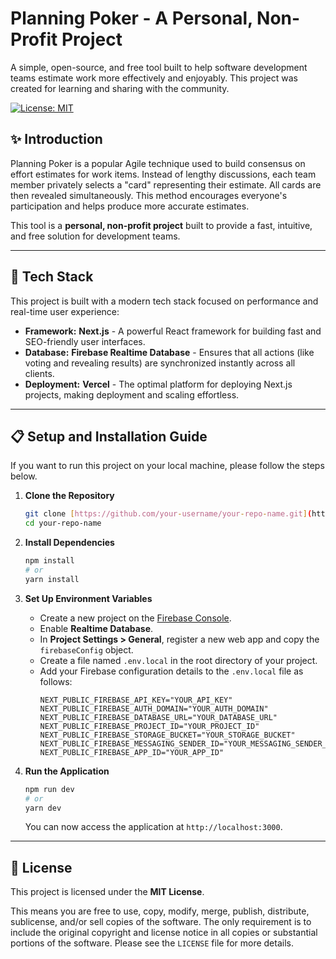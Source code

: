 # Planning Poker - A Personal, Non-Profit Project

A simple, open-source, and free tool built to help software development teams estimate work more effectively and enjoyably. This project was created for learning and sharing with the community.

[![License: MIT](https://img.shields.io/badge/License-MIT-yellow.svg)](https://opensource.org/licenses/MIT)

## ✨ Introduction

Planning Poker is a popular Agile technique used to build consensus on effort estimates for work items. Instead of lengthy discussions, each team member privately selects a "card" representing their estimate. All cards are then revealed simultaneously. This method encourages everyone's participation and helps produce more accurate estimates.

This tool is a **personal, non-profit project** built to provide a fast, intuitive, and free solution for development teams.

---

## 🚀 Tech Stack

This project is built with a modern tech stack focused on performance and real-time user experience:

* **Framework:** **Next.js** - A powerful React framework for building fast and SEO-friendly user interfaces.
* **Database:** **Firebase Realtime Database** - Ensures that all actions (like voting and revealing results) are synchronized instantly across all clients.
* **Deployment:** **Vercel** - The optimal platform for deploying Next.js projects, making deployment and scaling effortless.

---

## 📋 Setup and Installation Guide

If you want to run this project on your local machine, please follow the steps below.

1.  **Clone the Repository**
    ```bash
    git clone [https://github.com/your-username/your-repo-name.git](https://github.com/your-username/your-repo-name.git)
    cd your-repo-name
    ```

2.  **Install Dependencies**
    ```bash
    npm install
    # or
    yarn install
    ```

3.  **Set Up Environment Variables**
    * Create a new project on the [Firebase Console](https://console.firebase.google.com/).
    * Enable **Realtime Database**.
    * In **Project Settings > General**, register a new web app and copy the `firebaseConfig` object.
    * Create a file named `.env.local` in the root directory of your project.
    * Add your Firebase configuration details to the `.env.local` file as follows:
        ```env
        NEXT_PUBLIC_FIREBASE_API_KEY="YOUR_API_KEY"
        NEXT_PUBLIC_FIREBASE_AUTH_DOMAIN="YOUR_AUTH_DOMAIN"
        NEXT_PUBLIC_FIREBASE_DATABASE_URL="YOUR_DATABASE_URL"
        NEXT_PUBLIC_FIREBASE_PROJECT_ID="YOUR_PROJECT_ID"
        NEXT_PUBLIC_FIREBASE_STORAGE_BUCKET="YOUR_STORAGE_BUCKET"
        NEXT_PUBLIC_FIREBASE_MESSAGING_SENDER_ID="YOUR_MESSAGING_SENDER_ID"
        NEXT_PUBLIC_FIREBASE_APP_ID="YOUR_APP_ID"
        ```

4.  **Run the Application**
    ```bash
    npm run dev
    # or
    yarn dev
    ```
    You can now access the application at `http://localhost:3000`.

---

## 📜 License

This project is licensed under the **MIT License**.

This means you are free to use, copy, modify, merge, publish, distribute, sublicense, and/or sell copies of the software. The only requirement is to include the original copyright and license notice in all copies or substantial portions of the software. Please see the `LICENSE` file for more details.
